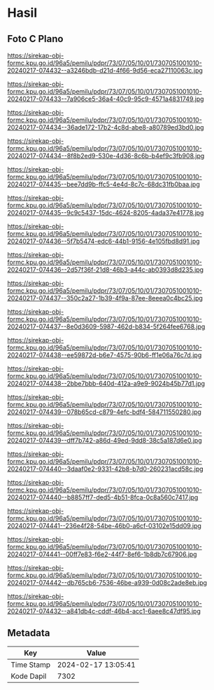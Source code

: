 # Hasil

## Foto C Plano

https://sirekap-obj-formc.kpu.go.id/96a5/pemilu/pdpr/73/07/05/10/01/7307051001010-20240217-074432--a3246bdb-d21d-4f66-9d56-eca27110063c.jpg

https://sirekap-obj-formc.kpu.go.id/96a5/pemilu/pdpr/73/07/05/10/01/7307051001010-20240217-074433--7a906ce5-36a4-40c9-95c9-4571a4831749.jpg

https://sirekap-obj-formc.kpu.go.id/96a5/pemilu/pdpr/73/07/05/10/01/7307051001010-20240217-074434--36ade172-17b2-4c8d-abe8-a80789ed3bd0.jpg

https://sirekap-obj-formc.kpu.go.id/96a5/pemilu/pdpr/73/07/05/10/01/7307051001010-20240217-074434--8f8b2ed9-530e-4d36-8c6b-b4ef9c3fb908.jpg

https://sirekap-obj-formc.kpu.go.id/96a5/pemilu/pdpr/73/07/05/10/01/7307051001010-20240217-074435--bee7dd9b-ffc5-4e4d-8c7c-68dc31fb0baa.jpg

https://sirekap-obj-formc.kpu.go.id/96a5/pemilu/pdpr/73/07/05/10/01/7307051001010-20240217-074435--9c9c5437-15dc-4624-8205-4ada37e41778.jpg

https://sirekap-obj-formc.kpu.go.id/96a5/pemilu/pdpr/73/07/05/10/01/7307051001010-20240217-074436--5f7b5474-edc6-44b1-9156-4e105fbd8d91.jpg

https://sirekap-obj-formc.kpu.go.id/96a5/pemilu/pdpr/73/07/05/10/01/7307051001010-20240217-074436--2d57f36f-21d8-46b3-a44c-ab0393d8d235.jpg

https://sirekap-obj-formc.kpu.go.id/96a5/pemilu/pdpr/73/07/05/10/01/7307051001010-20240217-074437--350c2a27-1b39-4f9a-87ee-8eeea0c4bc25.jpg

https://sirekap-obj-formc.kpu.go.id/96a5/pemilu/pdpr/73/07/05/10/01/7307051001010-20240217-074437--8e0d3609-5987-462d-b834-5f264fee6768.jpg

https://sirekap-obj-formc.kpu.go.id/96a5/pemilu/pdpr/73/07/05/10/01/7307051001010-20240217-074438--ee59872d-b6e7-4575-90b6-ff1e06a76c7d.jpg

https://sirekap-obj-formc.kpu.go.id/96a5/pemilu/pdpr/73/07/05/10/01/7307051001010-20240217-074438--2bbe7bbb-640d-412a-a9e9-9024b45b77d1.jpg

https://sirekap-obj-formc.kpu.go.id/96a5/pemilu/pdpr/73/07/05/10/01/7307051001010-20240217-074439--078b65cd-c879-4efc-bdf4-584711550280.jpg

https://sirekap-obj-formc.kpu.go.id/96a5/pemilu/pdpr/73/07/05/10/01/7307051001010-20240217-074439--dff7b742-a86d-49ed-9dd8-38c5a187d6e0.jpg

https://sirekap-obj-formc.kpu.go.id/96a5/pemilu/pdpr/73/07/05/10/01/7307051001010-20240217-074440--3daaf0e2-9331-42b8-b7d0-260231acd58c.jpg

https://sirekap-obj-formc.kpu.go.id/96a5/pemilu/pdpr/73/07/05/10/01/7307051001010-20240217-074440--b8857ff7-ded5-4b51-8fca-0c8a560c7417.jpg

https://sirekap-obj-formc.kpu.go.id/96a5/pemilu/pdpr/73/07/05/10/01/7307051001010-20240217-074441--236e4f28-54be-46b0-a6cf-03102e15dd09.jpg

https://sirekap-obj-formc.kpu.go.id/96a5/pemilu/pdpr/73/07/05/10/01/7307051001010-20240217-074441--00ff7e83-f6e2-44f7-8ef6-1b8db7c67906.jpg

https://sirekap-obj-formc.kpu.go.id/96a5/pemilu/pdpr/73/07/05/10/01/7307051001010-20240217-074442--db765cb6-7536-46be-a939-0d08c2ade8eb.jpg

https://sirekap-obj-formc.kpu.go.id/96a5/pemilu/pdpr/73/07/05/10/01/7307051001010-20240217-074432--a841db4c-cddf-46b4-acc1-6aee8c47df95.jpg


## Metadata

| Key        | Value               |
| ---------- | ------------------- |
| Time Stamp | 2024-02-17 13:05:41 |
| Kode Dapil | 7302                |



